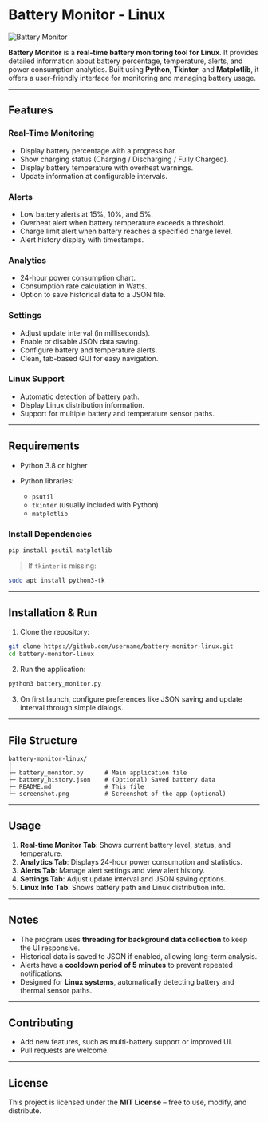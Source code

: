 # Battery Monitor - Linux

![Battery Monitor](screenshot.png)

**Battery Monitor** is a **real-time battery monitoring tool for Linux**. It provides detailed information about battery percentage, temperature, alerts, and power consumption analytics. Built using **Python**, **Tkinter**, and **Matplotlib**, it offers a user-friendly interface for monitoring and managing battery usage.

---

## Features

### Real-Time Monitoring

* Display battery percentage with a progress bar.
* Show charging status (Charging / Discharging / Fully Charged).
* Display battery temperature with overheat warnings.
* Update information at configurable intervals.

### Alerts

* Low battery alerts at 15%, 10%, and 5%.
* Overheat alert when battery temperature exceeds a threshold.
* Charge limit alert when battery reaches a specified charge level.
* Alert history display with timestamps.

### Analytics

* 24-hour power consumption chart.
* Consumption rate calculation in Watts.
* Option to save historical data to a JSON file.

### Settings

* Adjust update interval (in milliseconds).
* Enable or disable JSON data saving.
* Configure battery and temperature alerts.
* Clean, tab-based GUI for easy navigation.

### Linux Support

* Automatic detection of battery path.
* Display Linux distribution information.
* Support for multiple battery and temperature sensor paths.

---

## Requirements

* Python 3.8 or higher
* Python libraries:

  * `psutil`
  * `tkinter` (usually included with Python)
  * `matplotlib`

### Install Dependencies

```bash
pip install psutil matplotlib
```

> If `tkinter` is missing:

```bash
sudo apt install python3-tk
```

---

## Installation & Run

1. Clone the repository:

```bash
git clone https://github.com/username/battery-monitor-linux.git
cd battery-monitor-linux
```

2. Run the application:

```bash
python3 battery_monitor.py
```

3. On first launch, configure preferences like JSON saving and update interval through simple dialogs.

---

## File Structure

```
battery-monitor-linux/
│
├─ battery_monitor.py      # Main application file
├─ battery_history.json    # (Optional) Saved battery data
├─ README.md               # This file
└─ screenshot.png          # Screenshot of the app (optional)
```

---

## Usage

1. **Real-time Monitor Tab**: Shows current battery level, status, and temperature.
2. **Analytics Tab**: Displays 24-hour power consumption and statistics.
3. **Alerts Tab**: Manage alert settings and view alert history.
4. **Settings Tab**: Adjust update interval and JSON saving options.
5. **Linux Info Tab**: Shows battery path and Linux distribution info.

---

## Notes

* The program uses **threading for background data collection** to keep the UI responsive.
* Historical data is saved to JSON if enabled, allowing long-term analysis.
* Alerts have a **cooldown period of 5 minutes** to prevent repeated notifications.
* Designed for **Linux systems**, automatically detecting battery and thermal sensor paths.

---

## Contributing

* Add new features, such as multi-battery support or improved UI.
* Pull requests are welcome.

---

## License

This project is licensed under the **MIT License** – free to use, modify, and distribute.

